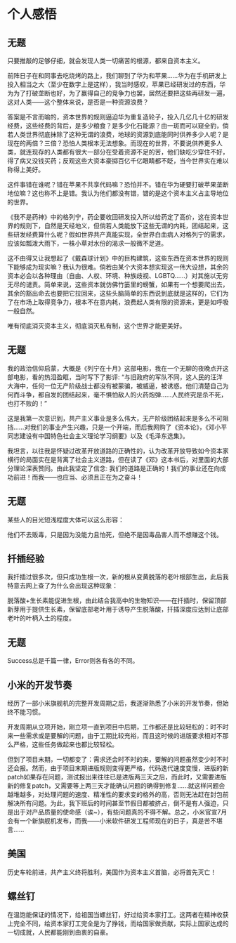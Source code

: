 # 个人感悟

## 无题

只要推敲的足够仔细，就会发现人类一切痛苦的根源，都来自资本主义。

前阵日子在和同事去吃烧烤的路上，我们聊到了华为和苹果……华为在手机研发上投入相当之大（至少在数字上是这样），我当时感叹，苹果已经研发过的东西，华为为了打破垄断也好，为了赢得自己的竞争力也罢，居然还要把这些再研发一遍，这对人类——这个整体来说，是否是一种资源浪费？

答案是不言而喻的，资本世界的规则逼迫华为重复造轮子，投入几亿几十亿的研发经费，这些经费的背后，是多少粮食？是多少化石能源？由一斑而可以窥全豹，倘若人类世界彻底抹除了这种无谓的浪费，地球的资源到底能同时供养多少人呢？是现在的两倍？三倍？恐怕人类根本无法想象。而现在的世界，不要说供养更多人类，就连现存的人类都有很大一部分在受着资源不足的苦，他们缺吃少穿住不好，得了病又没钱买药；反观这些大资本豪掷百亿千亿眼睛都不眨，当今世界实在难以称得上美好。

这件事错在谁呢？错在苹果不共享代码嘛？恐怕并不。错在华为硬要打破苹果垄断地位嘛？这也称不上是错。我认为他们都没有错，错的是这个资本主义占主导地位的世界。

《我不是药神》中的格列宁，药企要收回研发投入所以给药定了高价，这在资本世界的规则下，自然是天经地义，但倘若人类能放下这些无谓的内耗，团结起来，这些研发经费算什么呢？假如世界共产真能实现，全世界白血病人对格列宁的需求，应该如瓢泼大雨下，一株小草对水份的渴求一般微不足道。

这不由得又让我想起了《戴森球计划》中的巨构建筑，这些东西在资本世界的规则下能够成为现实嘛？我认为很难。倘若由某个大资本想实现这一伟大设想，其余的资本必会以各种理由（自由、人权、环境、种族歧视、LGBTQ……）对其施以无穷无尽的谴责。简单来说，这些资本就仿佛竹篓里的螃蟹，如果有一个想要爬出去，其余的豁出命去也要把它拉回来，这些头脑简单的东西说到底就是这样的，它们为了在市场上取得竞争力，根本不在意内耗，浪费起人类有限的资源来，更是如呼吸一般自然。

唯有彻底消灭资本主义，彻底消灭私有制，这个世界才能更美好。

## 无题

我的政治信仰启蒙，大概是《列宁在十月》这部电影，我在一个无聊的夜晚点开这部电影，看的热泪盈眶，当时写下了影评: “与旧政府的军队不同，这人民的汪洋大海中，任何一位无产阶级战士都没有被蒙骗，被威逼，被诱惑。他们清楚自己为何而斗争，都自发的团结起来，毫不惧怕敌人的火药炮弹……人民终究是杀不死，也打不败的！”

这是我第一次意识到，共产主义事业是多么伟大，无产阶级团结起来是多么不可阻挡……对我们的事业产生兴趣，只是一个开端，而后我网购了《资本论》，《邓小平同志建设有中国特色社会主义理论学习纲要》以及《毛泽东选集》。

我坦言，以往我是怀疑过改革开放道路的正确性的，认为改革开放导致如今资本家横行的局面实在是背离了社会主义道路，但在读了《邓》这本书后，对里面的大部分理论深表赞同。由此我坚定了信念: 我们的道路是正确的！我们的事业还在向成功前进！而我——也应当、必须且正在为之奋斗！

## 无题

某些人的目光短浅程度大体可以这么形容：

他们不去贩毒，只是因为没能力且怕死，但绝不是因毒品害人而不想赚这个钱。

## 扦插经验

我扦插过很多次，但只成功生根一次，新的根从变黄脱落的老叶根部生出，此后我特意去网上查了为什么会出现这种现象：

脱落酸+生长素能促进生根，由此结合我高中的生物知识——在扦插时，保留顶部新芽用于提供生长素，保留底部老叶用于诱导产生脱落酸，扦插深度应达到让底部老叶的叶柄入土的程度。

## 无题

Success总是千篇一律，Error则各有各的不同。

## 小米的开发节奏

经历了一部小米旗舰机的完整开发周期之后，我逐渐熟悉了小米的开发节奏，但始终不能习惯。

开发周期从立项开始，刚立项一直到项目中后期，工作都还是比较轻松的：时不时来一些需求或是要解的问题，由于工期比较充裕，而且这时候的进版要求相对不那么严格，这些任务做起来也都比较轻松。

但到了项目末期，一切都变了：需求还会时不时的来，要解的问题虽然变少时不时还会报。然而，由于项目末期进版规则变得更严格，代码迭代速度变慢，进版的新patch如果存在问题，测试报出来往往已是进版两三天之后，而此时，又需要进版新的修复patch，又需要等上两三天才能确认问题的确得到修复……就这样问题会越堆越多，对处理问题的速度、精准性的要求变的格外的高，否则无法赶在封包前解决所有问题。为此，我下班后的时间甚至节假日都被挤占，倒不是有人强迫，只是出于对产品质量的使命感（诶~），有些问题真的不得不解。总之，小米官宣7月会有一个新旗舰机发布，而我——小米软件研发工程师现在的日子，真是苦不堪言……

## 美国

历史车轮前进，共产主义终将胜利，美国作为资本主义首脑，必将首先灭亡！

## 螺丝钉

在温饱能保证的情况下，给祖国当螺丝钉，好过给资本家打工。这两者在精神收获上完全不同，给资本家打工完全是为了挣钱，而给国家做贡献，实际上国家达成的一切成就，人民都能刚到由衷的自豪。